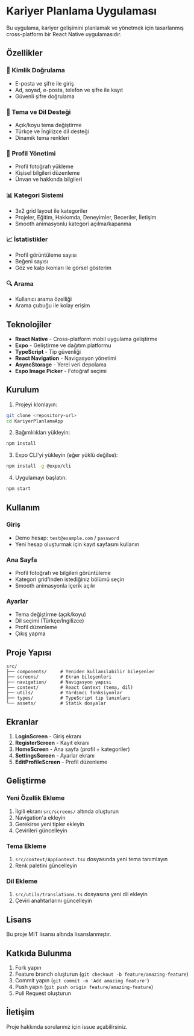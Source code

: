 # Kariyer Planlama Uygulaması

Bu uygulama, kariyer gelişimini planlamak ve yönetmek için tasarlanmış cross-platform bir React Native uygulamasıdır.

## Özellikler

### 🔐 Kimlik Doğrulama
- E-posta ve şifre ile giriş
- Ad, soyad, e-posta, telefon ve şifre ile kayıt
- Güvenli şifre doğrulama

### 🎨 Tema ve Dil Desteği
- Açık/koyu tema değiştirme
- Türkçe ve İngilizce dil desteği
- Dinamik tema renkleri

### 👤 Profil Yönetimi
- Profil fotoğrafı yükleme
- Kişisel bilgileri düzenleme
- Ünvan ve hakkında bilgileri

### 📊 Kategori Sistemi
- 3x2 grid layout ile kategoriler
- Projeler, Eğitim, Hakkımda, Deneyimler, Beceriler, İletişim
- Smooth animasyonlu kategori açılma/kapanma

### 📈 İstatistikler
- Profil görüntüleme sayısı
- Beğeni sayısı
- Göz ve kalp ikonları ile görsel gösterim

### 🔍 Arama
- Kullanıcı arama özelliği
- Arama çubuğu ile kolay erişim

## Teknolojiler

- **React Native** - Cross-platform mobil uygulama geliştirme
- **Expo** - Geliştirme ve dağıtım platformu
- **TypeScript** - Tip güvenliği
- **React Navigation** - Navigasyon yönetimi
- **AsyncStorage** - Yerel veri depolama
- **Expo Image Picker** - Fotoğraf seçimi

## Kurulum

1. Projeyi klonlayın:
```bash
git clone <repository-url>
cd KariyerPlanlamaApp
```

2. Bağımlılıkları yükleyin:
```bash
npm install
```

3. Expo CLI'yi yükleyin (eğer yüklü değilse):
```bash
npm install -g @expo/cli
```

4. Uygulamayı başlatın:
```bash
npm start
```

## Kullanım

### Giriş
- Demo hesap: `test@example.com` / `password`
- Yeni hesap oluşturmak için kayıt sayfasını kullanın

### Ana Sayfa
- Profil fotoğrafı ve bilgileri görüntüleme
- Kategori grid'inden istediğiniz bölümü seçin
- Smooth animasyonla içerik açılır

### Ayarlar
- Tema değiştirme (açık/koyu)
- Dil seçimi (Türkçe/İngilizce)
- Profil düzenleme
- Çıkış yapma

## Proje Yapısı

```
src/
├── components/     # Yeniden kullanılabilir bileşenler
├── screens/        # Ekran bileşenleri
├── navigation/     # Navigasyon yapısı
├── context/        # React Context (tema, dil)
├── utils/          # Yardımcı fonksiyonlar
├── types/          # TypeScript tip tanımları
└── assets/         # Statik dosyalar
```

## Ekranlar

1. **LoginScreen** - Giriş ekranı
2. **RegisterScreen** - Kayıt ekranı
3. **HomeScreen** - Ana sayfa (profil + kategoriler)
4. **SettingsScreen** - Ayarlar ekranı
5. **EditProfileScreen** - Profil düzenleme

## Geliştirme

### Yeni Özellik Ekleme
1. İlgili ekranı `src/screens/` altında oluşturun
2. Navigation'a ekleyin
3. Gerekirse yeni tipler ekleyin
4. Çevirileri güncelleyin

### Tema Ekleme
1. `src/context/AppContext.tsx` dosyasında yeni tema tanımlayın
2. Renk paletini güncelleyin

### Dil Ekleme
1. `src/utils/translations.ts` dosyasına yeni dil ekleyin
2. Çeviri anahtarlarını güncelleyin

## Lisans

Bu proje MIT lisansı altında lisanslanmıştır.

## Katkıda Bulunma

1. Fork yapın
2. Feature branch oluşturun (`git checkout -b feature/amazing-feature`)
3. Commit yapın (`git commit -m 'Add amazing feature'`)
4. Push yapın (`git push origin feature/amazing-feature`)
5. Pull Request oluşturun

## İletişim

Proje hakkında sorularınız için issue açabilirsiniz.
